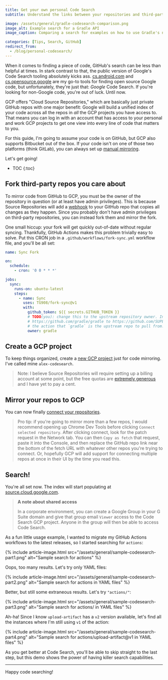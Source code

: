 ```yaml
---
title: Get your own personal Code Search
subtitle: Understand the links between your repositories and third-party code

image: /assets/general/gradle-codesearch-comparison.png
image_alt: Example search for a Gradle API
image_caption: Comparing a search for examples on how to use Gradle's new <a href="https://docs.gradle.org/6.5/userguide/configuration_cache.html#undeclared_file_read">Configuration Cache APIs</a> between GitHub and my codesearch instance.

categories: [Tips, Search, GitHub]
redirect_from:
  - /blog/personal-codesearch/
---
```


When it comes to finding a piece of code, GitHub's search can be less than helpful at times.
In stark contrast to that, the public version of Google's Code Search tooling absolutely kicks ass.
[cs.android.com](https://cs.android.com/) and [cs.opensource.google](https://cs.opensource.google/)
are my go-to tools for finding open source Google code, but unfortunately, they're just that:
*Google* Code Search. If you're looking for non-Google code, you're out of luck. Until now.

GCP offers "Cloud Source Repositories," which are basically just private GitHub repos with one
major benefit: Google will build a unified index of your code across all the repos in *all* the GCP
projects you have access to. That means you can log in with an account that has access to your
personal and work GCP projects to get one view into every line of code that matters to you.

For this guide, I'm going to assume your code is on GitHub, but GCP also supports Bitbucket out of
the box. If your code isn't on one of those two platforms (think GitLab), you can always set up
[manual mirroring](https://cloud.google.com/source-repositories/docs/pushing-code-from-a-repository#cloud-sdk).

Let's get going!

* TOC
{:toc}

## Fork third-party repos you care about

To mirror code from GitHub to GCP, you must be the owner of the repository in question (or at least
have admin privileges). This is because Source Repositories will add a
[webhook](https://developer.github.com/webhooks/) to your GitHub repo that copies all changes as
they happen. Since you probably don't have admin privileges on third-party repositories, you can
instead fork them and mirror the fork.

One small hiccup: your fork will get quickly out-of-date without regular syncing. Thankfully, GitHub
Actions makes this problem trivially easy to solve. Put this CRON job in a
`.github/workflows/fork-sync.yml` workflow file, and you'll be all set:

```yaml
name: Sync Fork

on:
  schedule:
    - cron: '0 0 * * *'

jobs:
  sync:
    runs-on: ubuntu-latest
    steps:
      - name: Sync
        uses: TG908/fork-sync@v1
        with:
          github_token: ${{ secrets.GITHUB_TOKEN }}
          # TODO(you): change this to the upstream repository owner. In this case, I'm mirroring
          # https://github.com/gradle/gradle to https://github.com/SUPERCILEX/gradle and telling
          # the action that `gradle` is the upstream repo to pull from.
          owner: gradle
```

## Create a GCP project

To keep things organized, create a [new GCP project](https://console.cloud.google.com/projectcreate)
just for code mirroring. I've called mine `alex-codesearch`.

> Note: I believe Source Repositories will require setting up a billing account at some point, but
> the free quotas are
> [extremely generous](https://cloud.google.com/source-repositories/pricing/#free-tier)
> and I have yet to pay a cent.

## Mirror your repos to GCP

You can now finally [connect your repositories](https://source.cloud.google.com/repo/connect).

> Pro tip: if you're going to mirror more than a few repos, I would recommend opening up Chrome Dev
> Tools before clicking `Connect selected repository`. After clicking connect, look for the patch
> request in the Network tab. You can then `Copy as fetch` that request, paste it into the Console,
> and then replace the GitHub repo link near the bottom of the fetch URL with whatever other repos
> you're trying to connect. Or, hopefully GCP will add support for connecting multiple repos at once
> in their UI by the time you read this.

## Search!

You're all set now. The index will start populating at
[source.cloud.google.com](https://source.cloud.google.com/).

> **A note about shared access**
>
> In a corporate environment, you can create a Google Group in your G Suite domain and give that
> group email `Viewer` access to the Code Search GCP project. Anyone in the group will then be able
> to access Code Search.

As a fun little usage example, I wanted to migrate my GitHub Actions workflows to the latest
releases, so I started searching for `actions`:

{% include article-image.html src="/assets/general/sample-codesearch-part1.png" alt="Sample search for actions" %}

Oops, too many results. Let's try only YAML files:

{% include article-image.html src="/assets/general/sample-codesearch-part2.png" alt="Sample search for actions in YAML files" %}

Better, but still some extraneous results. Let's try `"actions/"`:

{% include article-image.html src="/assets/general/sample-codesearch-part3.png" alt="Sample search for actions/ in YAML files" %}

Ah-ha! Since I know `upload-artifact` has a `v2` version available, let's find all the instances
where I'm still using `v1` of the action:

{% include article-image.html src="/assets/general/sample-codesearch-part4.png" alt="Sample search for actions/upload-artifact@v1 in YAML files" %}

As you get better at Code Search, you'll be able to skip straight to the last step, but this demo
shows the power of having killer search capabilities.

<hr/>

Happy code searching!
